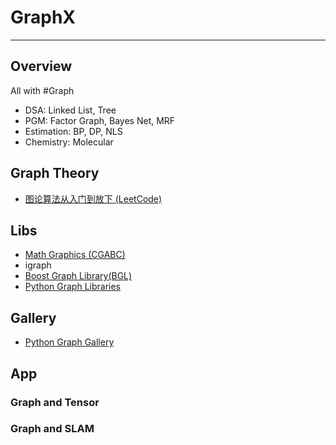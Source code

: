 # GraphX

---

## Overview

All with #Graph
* DSA: Linked List, Tree
* PGM: Factor Graph, Bayes Net, MRF 
* Estimation: BP, DP, NLS
* Chemistry: Molecular


## Graph Theory

* [图论算法从入门到放下 (LeetCode)](https://leetcode.cn/circle/discuss/FyPTTM/)


## Libs

- [Math Graphics (CGABC)](https://sci.cgabc.xyz/typesetting/Graphics/)
- igraph
- [Boost Graph Library(BGL)](https://github.com/boostorg/graph)
- [Python Graph Libraries](https://wiki.python.org/moin/PythonGraphLibraries)


## Gallery

- [Python Graph Gallery](https://python-graph-gallery.com/)


## App

### Graph and Tensor

### Graph and SLAM
